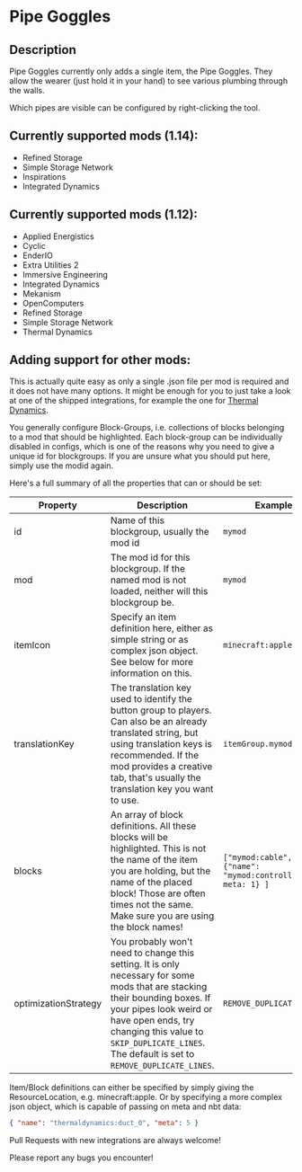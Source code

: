 Pipe Goggles
===========

Description
---------------------------

Pipe Goggles currently only adds a single item, the Pipe Goggles.
They allow the wearer (just hold it in your hand) to see various plumbing through the walls.

Which pipes are visible can be configured by right-clicking the tool.

Currently supported mods (1.14):
--------------------------------

- Refined Storage
- Simple Storage Network
- Inspirations
- Integrated Dynamics

Currently supported mods (1.12):
--------------------------------

- Applied Energistics
- Cyclic
- EnderIO
- Extra Utilities 2
- Immersive Engineering
- Integrated Dynamics
- Mekanism
- OpenComputers
- Refined Storage
- Simple Storage Network
- Thermal Dynamics

Adding support for other mods:
---------------------------

This is actually quite easy as only a single .json file per mod is required and it does not have many options.
It might be enough for you to just take a look at one of the shipped integrations, for example the one for [Thermal Dynamics](https://github.com/thraaawn/PipeMaster/blob/master/src/main/resources/assets/pipemaster/config/blockgroups/thermaldynamics.json).

You generally configure Block-Groups, i.e. collections of blocks belonging to a mod that should be highlighted.
Each block-group can be individually disabled in configs, which is one of the reasons why you need to give a unique id for blockgroups. If you are unsure what you should put here, simply use the modid again.

Here's a full summary of all the properties that can or should be set:

| Property | Description | Example |
| --- | --- | --- |
| id  | Name of this blockgroup, usually the mod id | ```mymod``` |
| mod | The mod id for this blockgroup. If the named mod is not loaded, neither will this blockgroup be. | ```mymod``` |
| itemIcon | Specify an item definition here, either as simple string or as complex json object. See below for more information on this. | ```minecraft:apple``` |
| translationKey | The translation key used to identify the button group to players. Can also be an already translated string, but using translation keys is recommended. If the mod provides a creative tab, that's usually the translation key you want to use. | ```itemGroup.mymod``` |
| blocks | An array of block definitions. All these blocks will be highlighted. This is not the name of the item you are holding, but the name of the placed block! Those are often times not the same. Make sure you are using the block names! | ```["mymod:cable", {"name": "mymod:controller", meta: 1} ]``` |
| optimizationStrategy | You probably won't need to change this setting. It is only necessary for some mods that are stacking their bounding boxes. If your pipes look weird or have open ends, try changing this value to ```SKIP_DUPLICATE_LINES```. The default is set to ```REMOVE_DUPLICATE_LINES```. | ```REMOVE_DUPLICATE_LINES``` |

Item/Block definitions can either be specified by simply giving the ResourceLocation, e.g. minecraft:apple.
Or by specifying a more complex json object, which is capable of passing on meta and nbt data:
```json
{ "name": "thermaldynamics:duct_0", "meta": 5 }
```

Pull Requests with new integrations are always welcome!

Please report any bugs you encounter!
